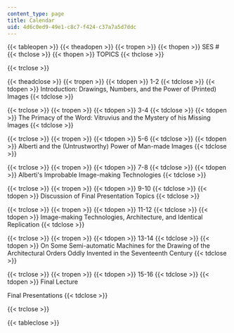 ```yaml
---
content_type: page
title: Calendar
uid: 4d6c0ed9-49e1-c8c7-f424-c37a7a5d7ddc
---
```


{{< tableopen >}}
{{< theadopen >}}
{{< tropen >}}
{{< thopen >}}
SES #
{{< thclose >}}
{{< thopen >}}
TOPICS
{{< thclose >}}

{{< trclose >}}

{{< theadclose >}}
{{< tropen >}}
{{< tdopen >}}
1-2
{{< tdclose >}}
{{< tdopen >}}
Introduction: Drawings, Numbers, and the Power of (Printed) Images
{{< tdclose >}}

{{< trclose >}}
{{< tropen >}}
{{< tdopen >}}
3-4
{{< tdclose >}}
{{< tdopen >}}
The Primacy of the Word: Vitruvius and the Mystery of his Missing Images
{{< tdclose >}}

{{< trclose >}}
{{< tropen >}}
{{< tdopen >}}
5-6
{{< tdclose >}}
{{< tdopen >}}
Alberti and the (Untrustworthy) Power of Man-made Images
{{< tdclose >}}

{{< trclose >}}
{{< tropen >}}
{{< tdopen >}}
7-8
{{< tdclose >}}
{{< tdopen >}}
Alberti's Improbable Image-making Technologies
{{< tdclose >}}

{{< trclose >}}
{{< tropen >}}
{{< tdopen >}}
9-10
{{< tdclose >}}
{{< tdopen >}}
Discussion of Final Presentation Topics
{{< tdclose >}}

{{< trclose >}}
{{< tropen >}}
{{< tdopen >}}
11-12
{{< tdclose >}}
{{< tdopen >}}
Image-making Technologies, Architecture, and Identical Replication
{{< tdclose >}}

{{< trclose >}}
{{< tropen >}}
{{< tdopen >}}
13-14
{{< tdclose >}}
{{< tdopen >}}
On Some Semi-automatic Machines for the Drawing of the Architectural Orders Oddly Invented in the Seventeenth Century
{{< tdclose >}}

{{< trclose >}}
{{< tropen >}}
{{< tdopen >}}
15-16
{{< tdclose >}}
{{< tdopen >}}
Final Lecture  
  
Final Presentations
{{< tdclose >}}

{{< trclose >}}

{{< tableclose >}}